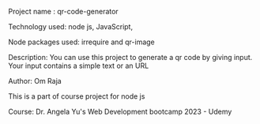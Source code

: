 <p>Project name : qr-code-generator</p>
<p>Technology used: node js, JavaScript,</p>
<p>Node packages used: irrequire and qr-image</p>
<p>Description: You can use this project to generate a qr code by giving input. Your input contains a simple text or an URL</p>
<p>Author: Om Raja</p>
<p>This is a part of course project for node js</p>
<p>Course: Dr. Angela Yu's Web Development bootcamp 2023 - Udemy</p>
